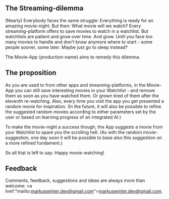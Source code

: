 ## The Streaming-dilemma

(Nearly) Everybody faces the same struggle: Everything is ready for an amazing movie-night. But then: What movie will we watch? Every streaming-platform offers to save movies to watch in a watchlist. But watchlists are patient and grow over time. And grow. Until you face too many movies to handle and don't know anymore where to start - some people sooner, some later. Maybe just go to sleep instead? 

The Movie-App (production-name) aims to remedy this dilemma. 

## The proposition

As you are used to from other apps and streaming-platforms, in the Movie-App you can still save interesting movies in your Watchlist - and remove them as soon as you have watched them. Or grown tired of them after the eleventh re-watching. Also, every time you visit the app you get presented a random movie for inspiration. (In the future, it will also be possible to refine the suggested random movies according to either parameters set by the user or based on learning progress of an integrated AI.)

To make the movie-night a success though, the App suggests a movie from your Watchlist to spare you the scrolling hell. (As with the random movie-suggestion, one day soon it will be possible to base also this suggestion on a more refined fundament.)

So all that is left to say: Happy movie-watching! 

## Feedback
Comments, feedback, suggestions and ideas are always more than welcome: <a href:"mailto:markuswinter.dev@gmail.com">markuswinter.dev@gmail.com</a>.

